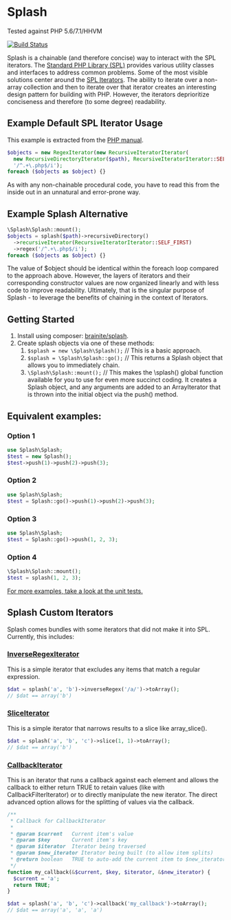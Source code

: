 Splash
======

Tested against PHP 5.6/7.1/HHVM

[![Build Status](https://travis-ci.org/brainite/splash.png?branch=master)](https://travis-ci.org/brainite/splash)

Splash is a chainable (and therefore concise) way to interact with the SPL iterators.
The <a href="http://www.php.net/manual/en/intro.spl.php">Standard PHP Library (SPL)</a>
provides various utility classes and interfaces to address common problems.
Some of the most visible solutions center around the 
<a href="http://www.php.net/manual/en/spl.iterators.php">SPL Iterators</a>.
The ability to iterate over a non-array collection and then to iterate over 
that iterator creates an interesting design pattern for building with PHP. 
However, the iterators deprioritize conciseness and therefore (to some degree) readability.

## Example Default SPL Iterator Usage

This example is extracted from the <a href="http://www.php.net/manual/en/class.recursivedirectoryiterator.php">PHP manual</a>.

```php 
$objects = new RegexIterator(new RecursiveIteratorIterator(
  new RecursiveDirectoryIterator($path), RecursiveIteratorIterator::SELF_FIRST),
  '/^.+\.php$/i');
foreach ($objects as $object) {}
```

As with any non-chainable procedural code, you have to read this from the inside out in an unnatural and error-prone way.

## Example Splash Alternative

```php
\Splash\Splash::mount();
$objects = splash($path)->recursiveDirectory()
  ->recursiveIterator(RecursiveIteratorIterator::SELF_FIRST)
  ->regex('/^.+\.php$/i');
foreach ($objects as $object) {}
```

The value of $object should be identical within the foreach loop compared to the approach above. However, the layers of iterators and their corresponding constructor values are now organized linearly and with less code to improve readability. Ultimately, that is the singular purpose of Splash - to leverage the benefits of chaining in the context of Iterators.

## Getting Started

1. Install using composer: <a href="https://packagist.org/packages/brainite/splash">brainite/splash</a>.
1. Create splash objects via one of these methods:
   1. `$splash = new \Splash\Splash();` // This is a basic approach.
   1. `$splash = \Splash\Splash::go();` // This returns a Splash object that allows you to immediately chain.
   1. `\Splash\Splash::mount();` // This makes the \splash() global function available for you to use for even more succinct coding. It creates a Splash object, and any arguments are added to an ArrayIterator that is thrown into the initial object via the push() method.

## Equivalent examples:

### Option 1

```php
use Splash\Splash;
$test = new Splash();
$test->push(1)->push(2)->push(3);
```

### Option 2

```php
use Splash\Splash;
$test = Splash::go()->push(1)->push(2)->push(3);
```

### Option 3

```php 
use Splash\Splash;
$test = Splash::go()->push(1, 2, 3);
```

### Option 4

```php
\Splash\Splash::mount();
$test = splash(1, 2, 3);
```

<a href="https://github.com/brainite/splash/tree/master/src/Tests">For more examples, take a look at the unit tests.</a>

Splash Custom Iterators
-----------------------

Splash comes bundles with some iterators that did not make it into SPL. Currently, this includes:

### [InverseRegexIterator](https://github.com/brainite/splash/blob/master/src/Iterator/InverseRegexIterator.php)

This is a simple iterator that excludes any items that match a regular expression.

```` php
$dat = splash('a', 'b')->inverseRegex('/a/')->toArray();
// $dat == array('b')
````

### [SliceIterator](https://github.com/brainite/splash/blob/master/src/Iterator/SliceIterator.php)

This is a simple iterator that narrows results to a slice like array_slice().

```` php
$dat = splash('a', 'b', 'c')->slice(1, 1)->toArray();
// $dat == array('b')
````

### [CallbackIterator](https://github.com/brainite/splash/blob/master/src/Iterator/CallbackIterator.php)

This is an iterator that runs a callback against each element and allows the callback to either
return TRUE to retain values (like with CallbackFilterIterator) or to directly manipulate the
new iterator. The direct advanced option allows for the splitting of values via the callback.

```` php
/**
 * Callback for CallbackIterator
 *
 * @param $current   Current item's value
 * @param $key       Current item's key
 * @param $iterator  Iterator being traversed
 * @param $new_iterator Iterator being built (to allow item splits)
 * @return boolean   TRUE to auto-add the current item to $new_iterator, FALSE otherwise
 */
function my_callback(&$current, $key, $iterator, &$new_iterator) {
  $current = 'a';
  return TRUE;
}

$dat = splash('a', 'b', 'c')->callback('my_callback')->toArray();
// $dat == array('a', 'a', 'a')
````
